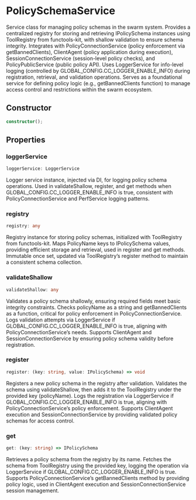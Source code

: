 # PolicySchemaService

Service class for managing policy schemas in the swarm system.
Provides a centralized registry for storing and retrieving IPolicySchema instances using ToolRegistry from functools-kit, with shallow validation to ensure schema integrity.
Integrates with PolicyConnectionService (policy enforcement via getBannedClients), ClientAgent (policy application during execution), SessionConnectionService (session-level policy checks), and PolicyPublicService (public policy API).
Uses LoggerService for info-level logging (controlled by GLOBAL_CONFIG.CC_LOGGER_ENABLE_INFO) during registration, retrieval, and validation operations.
Serves as a foundational service for defining policy logic (e.g., getBannedClients function) to manage access control and restrictions within the swarm ecosystem.

## Constructor

```ts
constructor();
```

## Properties

### loggerService

```ts
loggerService: LoggerService
```

Logger service instance, injected via DI, for logging policy schema operations.
Used in validateShallow, register, and get methods when GLOBAL_CONFIG.CC_LOGGER_ENABLE_INFO is true, consistent with PolicyConnectionService and PerfService logging patterns.

### registry

```ts
registry: any
```

Registry instance for storing policy schemas, initialized with ToolRegistry from functools-kit.
Maps PolicyName keys to IPolicySchema values, providing efficient storage and retrieval, used in register and get methods.
Immutable once set, updated via ToolRegistry’s register method to maintain a consistent schema collection.

### validateShallow

```ts
validateShallow: any
```

Validates a policy schema shallowly, ensuring required fields meet basic integrity constraints.
Checks policyName as a string and getBannedClients as a function, critical for policy enforcement in PolicyConnectionService.
Logs validation attempts via LoggerService if GLOBAL_CONFIG.CC_LOGGER_ENABLE_INFO is true, aligning with PolicyConnectionService’s needs.
Supports ClientAgent and SessionConnectionService by ensuring policy schema validity before registration.

### register

```ts
register: (key: string, value: IPolicySchema) => void
```

Registers a new policy schema in the registry after validation.
Validates the schema using validateShallow, then adds it to the ToolRegistry under the provided key (policyName).
Logs the registration via LoggerService if GLOBAL_CONFIG.CC_LOGGER_ENABLE_INFO is true, aligning with PolicyConnectionService’s policy enforcement.
Supports ClientAgent execution and SessionConnectionService by providing validated policy schemas for access control.

### get

```ts
get: (key: string) => IPolicySchema
```

Retrieves a policy schema from the registry by its name.
Fetches the schema from ToolRegistry using the provided key, logging the operation via LoggerService if GLOBAL_CONFIG.CC_LOGGER_ENABLE_INFO is true.
Supports PolicyConnectionService’s getBannedClients method by providing policy logic, used in ClientAgent execution and SessionConnectionService session management.
